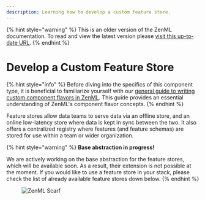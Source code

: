 ```yaml
---
description: Learning how to develop a custom feature store.
---
```


{% hint style="warning" %}
This is an older version of the ZenML documentation. To read and view the latest version please [visit this up-to-date URL](https://docs.zenml.io).
{% endhint %}


# Develop a Custom Feature Store

{% hint style="info" %}
Before diving into the specifics of this component type, it is beneficial to familiarize yourself with our [general guide to writing custom component flavors in ZenML](../../custom-solutions/implement-a-custom-stack-component.md). This guide provides an essential understanding of ZenML's component flavor concepts.
{% endhint %}

Feature stores allow data teams to serve data via an offline store, and an online low-latency store where data is kept
in sync between the two. It also offers a centralized registry where features (and feature schemas) are stored for use
within a team or wider organization.

{% hint style="warning" %}
**Base abstraction in progress!**

We are actively working on the base abstraction for the feature stores, which will be available soon. As a result, their
extension is not possible at the moment. If you would like to use a feature store in your stack, please check the list
of already available feature stores down below.
{% endhint %}

<!-- For scarf -->
<figure><img alt="ZenML Scarf" referrerpolicy="no-referrer-when-downgrade" src="https://static.scarf.sh/a.png?x-pxid=f0b4f458-0a54-4fcd-aa95-d5ee424815bc" /></figure>

